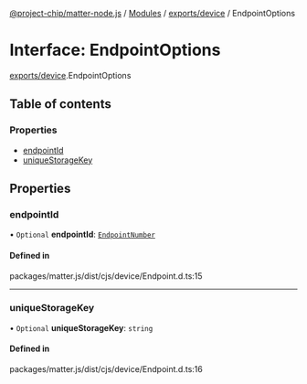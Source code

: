 [@project-chip/matter-node.js](../README.md) / [Modules](../modules.md) / [exports/device](../modules/exports_device.md) / EndpointOptions

# Interface: EndpointOptions

[exports/device](../modules/exports_device.md).EndpointOptions

## Table of contents

### Properties

- [endpointId](exports_device.EndpointOptions.md#endpointid)
- [uniqueStorageKey](exports_device.EndpointOptions.md#uniquestoragekey)

## Properties

### endpointId

• `Optional` **endpointId**: [`EndpointNumber`](../modules/exports_datatype.md#endpointnumber)

#### Defined in

packages/matter.js/dist/cjs/device/Endpoint.d.ts:15

___

### uniqueStorageKey

• `Optional` **uniqueStorageKey**: `string`

#### Defined in

packages/matter.js/dist/cjs/device/Endpoint.d.ts:16
